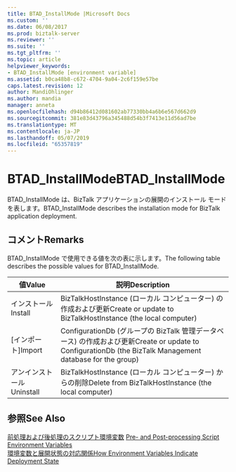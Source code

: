 ```yaml
---
title: BTAD_InstallMode |Microsoft Docs
ms.custom: ''
ms.date: 06/08/2017
ms.prod: biztalk-server
ms.reviewer: ''
ms.suite: ''
ms.tgt_pltfrm: ''
ms.topic: article
helpviewer_keywords:
- BTAD_InstallMode [environment variable]
ms.assetid: b0ca48b8-c672-4704-9a04-2c6f159e57be
caps.latest.revision: 12
author: MandiOhlinger
ms.author: mandia
manager: anneta
ms.openlocfilehash: d94b86412d081602ab77330bb4a6b6e567d662d9
ms.sourcegitcommit: 381e83d43796a345488d54b3f7413e11d56ad7be
ms.translationtype: MT
ms.contentlocale: ja-JP
ms.lasthandoff: 05/07/2019
ms.locfileid: "65357819"
---
```

# <a name="btadinstallmode"></a><span data-ttu-id="6094c-102">BTAD_InstallMode</span><span class="sxs-lookup"><span data-stu-id="6094c-102">BTAD_InstallMode</span></span>
<span data-ttu-id="6094c-103">BTAD_InstallMode は、BizTalk アプリケーションの展開のインストール モードを表します。</span><span class="sxs-lookup"><span data-stu-id="6094c-103">BTAD_InstallMode describes the installation mode for BizTalk application deployment.</span></span>  
  
## <a name="remarks"></a><span data-ttu-id="6094c-104">コメント</span><span class="sxs-lookup"><span data-stu-id="6094c-104">Remarks</span></span>  
 <span data-ttu-id="6094c-105">BTAD_InstallMode で使用できる値を次の表に示します。</span><span class="sxs-lookup"><span data-stu-id="6094c-105">The following table describes the possible values for BTAD_InstallMode.</span></span>  
  
|<span data-ttu-id="6094c-106">値</span><span class="sxs-lookup"><span data-stu-id="6094c-106">Value</span></span>|<span data-ttu-id="6094c-107">説明</span><span class="sxs-lookup"><span data-stu-id="6094c-107">Description</span></span>|  
|-----------|-----------------|  
|<span data-ttu-id="6094c-108">インストール</span><span class="sxs-lookup"><span data-stu-id="6094c-108">Install</span></span>|<span data-ttu-id="6094c-109">BizTalkHostInstance (ローカル コンピューター) の作成および更新</span><span class="sxs-lookup"><span data-stu-id="6094c-109">Create or update to BizTalkHostInstance (the local computer)</span></span>|  
|<span data-ttu-id="6094c-110">[インポート]</span><span class="sxs-lookup"><span data-stu-id="6094c-110">Import</span></span>|<span data-ttu-id="6094c-111">ConfigurationDb (グループの BizTalk 管理データベース) の作成および更新</span><span class="sxs-lookup"><span data-stu-id="6094c-111">Create or update to ConfigurationDb (the BizTalk Management database for the group)</span></span>|  
|<span data-ttu-id="6094c-112">アンインストール</span><span class="sxs-lookup"><span data-stu-id="6094c-112">Uninstall</span></span>|<span data-ttu-id="6094c-113">BizTalkHostInstance (ローカル コンピューター) からの削除</span><span class="sxs-lookup"><span data-stu-id="6094c-113">Delete from BizTalkHostInstance (the local computer)</span></span>|  
  
## <a name="see-also"></a><span data-ttu-id="6094c-114">参照</span><span class="sxs-lookup"><span data-stu-id="6094c-114">See Also</span></span>  
 <span data-ttu-id="6094c-115">[前処理および後処理のスクリプト環境変数](../core/pre-and-post-processing-script-environment-variables.md) </span><span class="sxs-lookup"><span data-stu-id="6094c-115">[Pre- and Post-processing Script Environment Variables](../core/pre-and-post-processing-script-environment-variables.md) </span></span>  
 [<span data-ttu-id="6094c-116">環境変数と展開状態の対応関係</span><span class="sxs-lookup"><span data-stu-id="6094c-116">How Environment Variables Indicate Deployment State</span></span>](../core/how-environment-variables-indicate-deployment-state.md)